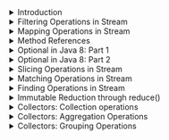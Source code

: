 <details>
<summary>Introduction</summary>

Introduces the Stream API.

The following topics are covered:
- Stream creation
  - a) `Stream.of(v1, v2, v3, ...)`
  - b) `List.stream()`
- The Stream interfaces
  - Intermediate operations
  - Terminal operations

The addition of the `Stream` API was one of the major features added to Java 8. A `Stream` in Java can be defined as a sequence of elements from a source that supports aggregate operations on its elements. The source here refers to collections or arrays that provide data to a stream.

A few important points about streams are:
1. A stream is not a data structure itself. It is a bunch of operations applied to a source. The source can be collections, arrays or I/O channels.
2. Streams don’t change the original data structure.
3. There can be zero or more intermediate operations that transform a stream into another stream.
4. Each intermediate operation is lazily executed (This will be discussed later).
5. Terminal operations produce the result of the stream.

### Stream creation

Streams can be created from different element sources, e.g., a collection or an array with the help of `stream()` and `of()` methods. Below are the different ways to create a stream.

### a) `Stream.of(v1, v2, v3, ...)`

In the below example, we are creating a stream of integers using the `Stream.of()` method.

```java
import java.util.stream.Stream;

public class StreamDemo {
    public static void main(String[] args) {
        Stream<Integer> stream = Stream.of(1,2,3,4,5,6,7,8,9);
        stream.forEach(p -> System.out.println(p));
    }
}
```

#### Output

```
1
2
3
4
5
6
7
8
9
```

### b) `List.stream()`

In the below example, we are creating a stream from a `List`.

```java
import java.util.ArrayList;
import java.util.List;
import java.util.stream.Stream;

public class StreamDemo {
    public static void main(String[] args) {
        List<String> list = new ArrayList<>();
        list.add("a");
        list.add("b");
        list.add("c");
        list.add("d");

        Stream<String> stream = list.stream();
        stream.forEach(p -> System.out.println(p));
    }
}
```

#### Output

```
a
b
c
d
```

### The Stream interfaces

The Stream API defines a few interfaces such as `Stream`, `IntStream`, `LongStream`, etc.

The `Stream<T>` interface is for object elements. For primitives, it defines `IntStream`, `LongStream` and `DoubleStream` interfaces.

It is a good practice to use primitive streams if you are dealing with primitives because wrapping primitives to objects and auto-boxing is a costly process.

Below is the complete list of methods defined in Stream API.

![img.png](img/01.png)

The methods defined by these interfaces can be divided into the following two categories:

### Intermediate operations

These methods do not produce any results. They usually accept functional interfaces as parameters and always return a new stream. Some examples of intermediate operations are `filter()`, `map()`, etc.

### Terminal operations

These methods produce some results, e.g., `count()`, `toArray(..)`, and `collect(..)`.

The streams operations can be further classified as:
1. filtering
2. slicing
3. mapping
4. matching and finding
5. reduction
6. collect

This was the basic introduction to streams. In subsequent sections, we will explore each of these operations. We will also look at how these methods are combined to process collections.

---

The next section discusses the filtering operations in `Stream`.

</details>


<details>
<summary>Filtering Operations in Stream</summary>

Discusses filtering operations in `Stream`.

The following topics are covered:
- `filter()` method
- `filter()` with custom object
- `filter()` chaining

The filtering operations filters the given stream and returns a new stream, which contains only those elements that are required for the next operation.

### `filter()` method

The `Stream` interface has a `filter()` method to filter a stream. This is an intermediate operation. Below is the method definition of the `filter()` method.

`Stream filter(Predicate<? super T> predicate)`

**Parameter**: A predicate to apply to each element to determine if it should be included.

**Return Type**: It returns a stream consisting of the elements of this stream that match the given predicate.

```java
import java.util.ArrayList;
import java.util.List;
import java.util.stream.Stream;

public class StreamDemo {
    public static void main(String[] args) {
        //Created a list of integers
        List<Integer> list = new ArrayList<>();
        list.add(1);
        list.add(12);
        list.add(23);
        list.add(45);
        list.add(6);

        list.stream()                           // Created a stream from the list
                .filter(num -> num > 10)        // filter() operation to get only numbers greater than 10
                .forEach(System.out::println);  // Printing each number in the list after filtering.

        // Again, printing the elements of `List` to show that the original list is not modified.
        System.out.println("Original list is not modified");
        list.stream().forEach(System.out::println);
    }
}
```

#### Output

```
12
23
45
Original list is not modified
1
12
23
45
6
```

In the above example, we created a list of integers. We followed the below steps:
1. Create a stream from the list.
2. Apply a `filter()` operation on this stream. We want to print only those numbers which are **greater than 10**, so we add a filter.

Please note that the filter operation *does not modify the original `List`*.

### `filter()` with custom object

Let's look at another example of `filter()` with a custom object.

In the below example, we are using multiple conditions in the filter method.

```java
import java.util.ArrayList;
import java.util.List;

public class StreamDemo {
    public static void main(String[] args) {
        List<Person> list = new ArrayList<>();  // Create a list of Person object.
        list.add(new Person("Dave", 23));
        list.add(new Person("Joe", 18));
        list.add(new Person("Ryan", 54));
        list.add(new Person("Iyan", 5));
        list.add(new Person("Ray", 63));

        // We are filtering out those persons whose age is more than 18 and less than 60.
        list.stream()
                .filter(person -> person.getAge() > 18 && person.getAge() < 60)
                .forEach(System.out::println);
    }
}

class Person {
    String name;
    int age;

    Person(String name, int age) {
        this.name = name;
        this.age = age;
    }

    public String getName() { return name; }

    public int getAge() { return age; }

    @Override
    public String toString() {
        return "Person{" +
                "name='" + name + '\'' +
                ", age=" + age +
                '}';
    }
}
```

#### Output

```
Person{name='Dave', age=23}
Person{name='Ryan', age=54}
```

In the above example, multiple conditions were used inside the filter.

### `filter()` chaining

In the above example, we wrote all the conditions in a single filter.

We can also chain the filter method to make the code more readable.

```java
import java.util.ArrayList;
import java.util.List;

public class StreamDemo {
    public static void main(String[] args) {
        List<Person> list = new ArrayList<>();
        list.add(new Person("Dave", 23));
        list.add(new Person("Joe", 18));
        list.add(new Person("Ryan", 54));
        list.add(new Person("Iyan", 5));
        list.add(new Person("Ray", 63));

        list.stream()
                .filter(person -> person.getName() != null ) // Filtering the object where name is not null
                .filter(person -> person.getAge() > 18 ) // Filtering the objects where age is greater than 18
                .filter(person -> person.getAge() < 60) // Filtering the objects where age is less than 60
                .forEach(System.out::println);
    }
}

class Person {
    ...
}
```

#### Output

```
Person{name='Dave', age=23}
Person{name='Ryan', age=54}
```

---

The next section discusses the mapping operations in `Stream`.

</details>


<details>
<summary>Mapping Operations in Stream</summary>

Discusses mapping operations and the different ways to transform a stream.

The following topics are covered:
- Understanding `map()`
- Understanding `mapToInt()`
- Understanding `flatMap()`

Mapping operations are those operations that transform the elements of a stream and return a new stream with transformed elements.

A variety of methods can be used to transform a stream into another stream object. The two most common methods used are `map()` and `flatMap()`.

### Understanding `map()`

The `map()` method takes a lambda expression as its only argument and uses it to change every individual element in the stream. Its return value is a new stream object containing the changed elements.

Below is the method definition:

`<R> Stream<R> map(Function<? super T, ? extends R> mapper)`

**Input Parameter**: A function to apply to each element.

**Return type**: Returns a stream consisting of the results of applying the given function to the elements of the stream.

Let's look at a basic example of `map()`. In the below example, we have a list of names. We need to print all the names on the list in the upper case.

```java
import java.util.ArrayList;
import java.util.List;

public class StreamDemo {
    public static void main(String[] args) {
        List<String> list = new ArrayList<>();
        list.add("Dave");
        list.add("Joe");
        list.add("Ryan");
        list.add("Iyan");
        list.add("Ray");
        // map() is used to convert each name to upper case.
        // Note: The map() method does not modify the original list.
        list.stream()
                .map(name -> name.toUpperCase()) // map() takes an input of Function<T, R> type.
                .forEach(System.out::println);   // forEach() takes an input of Consumer type.
    }
}
```

### Understanding `mapToInt()`

**Problem statement**:

Given a list of words, print the length of each word.

**Solution**:

To solve this problem, we can use a `map()`, which takes `s -> s.length()` lambda expression as input. However, have you noticed anything here?

The input is a string and output is an integer. If we use `map(s -> s.length())`, then it will return a stream of integers.

However, in the first lesson, we discussed that if we are dealing with primitives then we should use primitive flavors of stream.

The `mapToInt()` method comes into the picture here. If we use the `mapToInt()` method instead of `map()`, it will return `IntStream` instead of `Stream`.

So, if we are sure that our function is going to return a primitive, instead of using `map()` use `mapToInt()`, `mapToLong()` or `mapToDouble()`.

```java
import java.util.ArrayList;
import java.util.List;

public class StreamDemo {
    public static void main(String[] args) {
        List<String> list = new ArrayList<>();
        list.add("Dave");
        list.add("Joe");
        list.add("Ryan");
        list.add("Iyan");
        list.add("Ray");

        list.stream()
                .mapToInt(name -> name.length())
                .forEach(System.out::println);
    }
}
```

#### Output

```
4
3
4
4
3
```

### Understanding `flatMap()`

Stream `flatMap()` method is used to flatten a stream of collections to a stream of elements combined from all collections.

Basically, `flatMap()` is used to do following operation:
- `Stream<String[]> -> flatMap -> Stream<String>`
- `Stream<Set<String>> -> flatMap -> Stream<String>`
- `Stream<List<String>> -> flatMap -> Stream<String>`

Now, the question is why do we need to flatten our stream? The reason is that intermediate methods such as `filter()` and `distinct()` do not work on streams of `Collections`.

These methods only work on streams of primitives or objects. So, we need to flatten our stream before using these intermediate functions.

Let's see an example of `flatMap()`. In the below code we have a `List<List<String>>`.

We need to filter the strings and then print the filtered strings. The below code, will not print anything because we are not flattening our stream.

```java
import java.util.ArrayList;
import java.util.Arrays;
import java.util.List;
import java.util.stream.Stream;

public class StreamDemo {
    public static void main(String[] args) {
        List<List<String>> list = new ArrayList<>();
        list.add(Arrays.asList("a","b","c"));
        list.add(Arrays.asList("d","e","f"));
        list.add(Arrays.asList("g","h","i"));
        list.add(Arrays.asList("j","k","l"));

        Stream<List<String>> stream1 = list.stream();
        // `filter()` method do not work on stream of collections.
        Stream<List<String>> stream2 = stream1.filter(x -> "a".equals(x.toString()));
        // This will not print anything.
        stream2.forEach(System.out::println);
    }
}
```

#### Output

```
a
```

The above code can be written in a concise format as shown below. It was first written as an individual operation just for explanation.

```java
list.stream()
  .flatMap(s -> s.stream())
  .filter(x -> "a".equals(x))
  .forEach(System.out::println);
```

---

The next section discusses the method references.

</details>


<details>
<summary>Method References</summary>

Defines method references and explore types of method references.

The following topics will be covered:
- Four kinds of method references
  - 1. Static methods
  - 2. Instance method of a particular object
  - 3. Instance method of an arbitrary object
  - 4. Constructor references

Method references, as the name suggests, are the references to a method. They are similar to object references. As we can have reference to an object, we can have reference to a method as well.

Similar to an object reference, we can now pass behavior as parameters. But, you might be wondering what the difference between a method reference and lambda expressions is. There is no difference. Method references are shortened versions of lambda expressions that call a specific method.

Say you have a `Consumer` as defined below:

`Consumer<String> consumer = s -> System.out.println(s);`

This can be written as:

`Consumer<String> consumer = System.out::println;`

Here's one more example. Consider we have a `Function<T, R>` functional interface as defined below:

`Function<Person, Integer>  function = p  -> p.getAge();`

This can be written as:

`Function<Person, Integer>  function = Person::getAge;`

#### Four kinds of method references

There are four kinds of method references.

### 1. Static methods

The syntax to use static methods as method reference is `ClassName::MethodName`.

In the below example, we have a method `getLength()` which returns the length of the `String`. We have written a lambda expression using a method reference to fetch the length of the string.

```java
import java.util.ArrayList;
import java.util.List;

public class StreamDemo {
    public static int getLength(String str){
        return str.length();
    }

    public static void main(String[] args) {
        List<String> list = new ArrayList<>();
        list.add("done");
        list.add("word");
        list.add("practice");
        list.add("fake");

        // Code without using method reference.
        list.stream()
                .mapToInt(str -> StreamDemo.getLength(str))
                .forEach(System.out::println);

        // Code with method reference.
        list.stream()
                .mapToInt(StreamDemo::getLength)
                .forEach(System.out::println);
    }
}
```

#### Output

```
4
4
8
4
4
4
8
4
```

### 2. Instance method of a particular object

The syntax to use the instance method as a method reference is `referenceVariable::MethodName`.

We will look at the same example as above, but, this time, the `getLength()` method is not static.

```java
import java.util.ArrayList;
import java.util.List;

public class StreamDemo {
    public int getLength(String str) {
        return str.length();
    }

    public static void main(String[] args) {
        List<String> list = new ArrayList<>();
        list.add("done");
        list.add("word");
        list.add("practice");
        list.add("fake");

        StreamDemo demo = new StreamDemo();
        // Code without instance method reference.
        list.stream()
                .mapToInt(str -> demo.getLength(str))
                .forEach(System.out::println);

        // Code with instance method reference.
        list.stream()
                .mapToInt(demo::getLength)
                .forEach(System.out::println);
    }
}
```

#### Output

```
4
4
8
4
4
4
8
4
```

### 3. Instance method of an arbitrary object

This type of method reference does not require the object of the referenced class. We can directly use the class name in the method reference.

```java
import java.util.ArrayList;
import java.util.List;

public class StreamDemo {
    public int getLength(String str) {
        return str.length();
    }

    public static void main(String[] args) {
        List<Employee> list = new ArrayList<>();
        list.add(new Employee("here", 23, 20000));
        list.add(new Employee("is", 18, 40000));
        list.add(new Employee("all", 54, 100000));
        list.add(new Employee("this", 5, 34000));
        list.add(new Employee("information!", 63, 54000));
        // Code without using method reference.
        int totalSalary1 = list.stream()
                .mapToInt(emp -> emp.getSalary())
                .sum();
        
        // Code with method reference.
        int totalSalary = list.stream()
                .mapToInt(Employee::getSalary)
                .sum();

        System.out.println("The total salary is " + totalSalary);
    }
}

class Employee {
    String name;
    int age;
    int salary;

    Employee(String name, int age, int salary) {
        this.name = name;
        this.age = age;
        this.salary = salary;
    }

    public String getName() { return name; }

    public int getAge() { return age; }

    public int getSalary() { return salary; }

    @Override
    public String toString() {
        return "Employee{" +
                "name='" + name + '\'' +
                ", age=" + age +
                ", salary=" + salary +
                '}';
    }
}
```

#### Output

```
The total salary is 248000
```

### 4. Constructor references

We can refer to a constructor in the same way we reference a static method. The only difference is that we need to use a `new` keyword.

```java
import java.util.ArrayList;
import java.util.List;
import java.util.stream.Collectors;

public class StreamDemo {
    public int getLength(String str) { return str.length(); }
    public static void main(String[] args) {
        List<String> list = new ArrayList<>();
        list.add("we");
        list.add("understand that");
        list.add("Java 8");
        list.add("is");
        list.add("dated");

        // Code without constructor reference
        list.stream()
                .map(name -> new Employee(name))
                .forEach(System.out::println);

        // Code with constructor reference
        list.stream()
                .map(Employee::new)
                .forEach(System.out::println);
    }
}


class Employee {
    ...
}
```

#### Output

```
Employee{name='we', age=0, salary=0}
Employee{name='understand that', age=0, salary=0}
Employee{name='Java 8', age=0, salary=0}
Employee{name='is', age=0, salary=0}
Employee{name='dated', age=0, salary=0}
Employee{name='we', age=0, salary=0}
Employee{name='understand that', age=0, salary=0}
Employee{name='Java 8', age=0, salary=0}
Employee{name='is', age=0, salary=0}
Employee{name='dated', age=0, salary=0}
```

---

The next section discusses the `Optional` class in Java 8.

</details>


<details>
<summary>Optional in Java 8: Part 1</summary>

This section discusses the newly introduced `Optional` class. We will also look at different ways of creating an `Optional`.

The following topics will be covered:
- What is an `Optional`?
- Different ways of creating an `Optional`
  - 1) Using `empty()` method
  - 2) Using `of()` method
  - 3) Using `ofNullable()` method

### What is an `Optional`?

Java 8 has introduced a new class `Optional<T>` in the `java.util` package.

The `Optional<T>` is a wrapper class that stores an object of type `T`. The object may or may not be present in the optional.

According to Oracle,

<blockquote>“Java 8 Optional works as a container type for the value which is probably absent or null. Java Optional is a final class present in the java.util package.”</blockquote>

Let us look at how things worked before optional was introduced. In the below example, we have a `getEmployee()` method which gets the employee object from a `Map`. After fetching the employee object, we will print its details.

```java
import java.util.HashMap;
import java.util.Map;

public class StreamDemo {
    Map<Integer, Employee> empMap = new HashMap<>();
    public Employee getEmployee(Integer employeeId) {
        return empMap.get(employeeId);
    }
    public static void main(String[] args) {
        StreamDemo demo = new StreamDemo();
        // Fetching the employee with id 123. But since map is empty this will be null.
        Employee emp = demo.getEmployee(123);
        // This will throw Null Pointer Exception because emp is null.
        System.out.println(emp.getName()); 
    }
}

class Employee {
    ...
}
```

#### Output

```
Exception in thread "main" java.lang.NullPointerException
	at StreamDemo.main(StreamDemo.java:19)
```

As you can see, every time we use an object there is a chance of that dreaded `NullPointerException`. To overcome this we need to add `null` checks, which result in a lot of boilerplate code. Using `Optional` makes the code more readable and less prone to error.

The below example shows how the same program can be written using an `Optional<T>`. Instead of directly returning the `Employee` object, we are wrapping it into an `Optional`.

```java
import java.util.HashMap;
import java.util.Map;
import java.util.Optional;

public class StreamDemo {
    Map<Integer, Employee> empMap = new HashMap<>();
    public Optional<Employee> getEmployee(Integer employeeId) {
        // Before returning the employee object we are wrapping it into an Optional
        return Optional.ofNullable(empMap.get(employeeId));
    }
    public static void main(String[] args) {
        StreamDemo demo = new StreamDemo();
        Optional<Employee> emp = demo.getEmployee(123);
        // Before getting a value from Optional we check if the value is present through isPresent() method.
        if (emp.isPresent()) {
            System.out.println(emp.get().getName());  // We use get() method to get the value from Optional.
        } else {
            System.out.println("No employee returned.");
        }
    }
}

class Employee {
    ...
}
```

#### Output

```
No employee returned.
```

After looking at the above code, you might be wondering what the use of `Optional<T>` is if we need to check whether the value in the optional is `null` or not, using the `isPresent()` method. Why can't we just use the method directly and do a `null` check instead of wrapping it into an `Optional<T>`?

The benefit of `Optional<T>` is not that we are saved from applying a `null` check. The benefit is that `Optional<T>` class provides us lots of utility methods that we can apply to our wrapped objects.

### Different ways of creating an `Optional`

There are three different ways of creating an `Optional` object.

#### 1) Using `empty()` method

We can create an empty optional using the `empty()` method. The optional created through `empty()` will contain a `null` value.

`Optional < Person > person = Optional.empty();`

#### 2) Using `of()` method

We can create an `Optional` object that has a non-`null` value using `of()` method. If we create an `Optional` using the `of()` method and the value is `null`, then it will throw a **Null Pointer Exception**.

To create an `Optional` using the `of()` method, when you are really sure that the value is not `null`, do the following.

```
Person person = new Person();
Optional<Person> optional = Optional.of(person);
```

#### 3) Using `ofNullable()` method

If while creating the `Optional`, you are not sure if the value is null or not null, then use the `ofNullable()` method. If a non-null value is passed in `Optional.ofNullable()`, then it will return the `Optional`, containing the specified value. Otherwise, it will return an empty `Optional`.

```
Person person = new Person();
Optional<Person> optional = Optional.ofNullable(person);
```

---

This section provided a basic introduction to what an `Optional` is. The subsequent section discusses all the methods present in the `Optional` class.

</details>


<details>
<summary>Optional in Java 8: Part 2</summary>

Discuss some of the methods added in `Optional` class and discuss their functionalities.

The following topics will be covered:
- 1) `isPresent()`
- 2) `ifPresent(Consumer<? super T> consumer)`
- 3) `get()`
- 4) `orElse(T other)`
- 5) `orElseGet(Supplier<? extends T> other)`
- 6) `orElseThrow(Supplier<? extends T> other)`
- 7) `Optional<T> filter(Predicate<? super T> predicate)`
- 8) `map(Function<? super T, ? extends U> mapper)`
- 9) `flatMap(Function<? super T, Optional<U>> mapper)`

In the previous section, we looked at the `Optional<T>` class. You learned what an `Optional` is and how to create it.

In this section, we will look at all the operations that we can perform using an `Optional`.

Below is the list of methods available in the `Optional` class.

![img.png](img/02.png)

### 1) `isPresent()`

The `isPresent()` method is used to check if the optional contains a value or if it is `null`.

The method `isPresent()` returns the value `true` in case the `id` of the `Optional` objects contains a non-null value. Otherwise, it returns a `false` value.

```java
Optional<Person> optional = getPerson();
if (optional.isPresent()) {
    System.out.println(optional.get.getName())
}
```

### 1) `ifPresent(Consumer<? super T> consumer)`

Here is the syntax of the `ifPresent()` method.

`public void ifPresent(Consumer<? super T> consumer)`

It takes in a `Consumer` as a parameter and returns nothing. When `ifPresent()` is called, if a value is present, the specified consumer is invoked with the value. Otherwise, nothing happens.

```java
import java.util.HashMap;
import java.util.Map;
import java.util.Optional;

public class StreamDemo {
    Map<Integer, Employee> empMap = new HashMap<>();
    public void populateEmployee() {
        empMap.put(123, new Employee("Alex", 23, 12000));
    }
    public Optional<Employee> getEmployee(Integer employeeId) {
        // Before returning the employee object we are wrapping it into an Optional
        return Optional.ofNullable(empMap.get(employeeId));
    }
    public static void main(String[] args) {
        StreamDemo demo = new StreamDemo();
        demo.populateEmployee();
        Optional<Employee> emp = demo.getEmployee(123);
        emp.ifPresent(System.out::println);
    }
}

class Employee {
    ...
}
```

#### Output

```
Employee{name='Alex', age=23, salary=12000}
```

### 3) `get()`

The `get()` method returns a value if it is present in this `Optional`. Otherwise, it throws `NoSuchElementException`.

It is risky to use this method without checking if the value is present or not using `isPresent()` method.

```java
import java.util.HashMap;
import java.util.Map;
import java.util.Optional;

public class OptionalDemo {
    public static void main(String[] args) {
        Optional<String> optional = Optional.ofNullable(null);
        // This will throw exception because optional contains a null value.
        System.out.println(optional.get());
    }
}
```

#### Output

```
Exception in thread "main" java.util.NoSuchElementException: No value present
	at java.util.Optional.get(Optional.java:135)
	at OptionalDemo.main(OptionalDemo.java:11)
```

### 3) `orElse(T other)`

This method returns the value present in the optional. If no value is present, then a default value provided as a parameter is returned.

```java
import java.util.HashMap;
import java.util.Map;
import java.util.Optional;

public class OptionalDemo {
    public static void main(String[] args) {
        Optional<String> optional = Optional.ofNullable(null);
        // This will return the default value.
        System.out.println(optional.orElse("default string"));
    }
}
```

#### Output

```
default string
```

### 5) `orElseGet(Supplier<? extends T> other)`

This method returns the value present in the optional. If no value is present, then the value calculated from the supplier provided as a parameter is returned.

```java
import java.util.HashMap;
import java.util.Map;
import java.util.Optional;

public class OptionalDemo {
    public static String getDefaultValue() { return "default"; }
    public static void main(String[] args) {
        Optional<String> optional = Optional.ofNullable(null);
        // This will return the default value.
        System.out.println(optional.orElseGet(OptionalDemo::getDefaultValue));
    }
}
```

#### Output

```
default
```

### 6) `orElseThrow(Supplier<? extends T> other)`

This method returns the value present in the optional. If no value is present, then it throws the exception created by the provided supplier.

```java
import java.util.Optional;

public class OptionalDemo {
    public static void main(String[] args) {
        Optional<String> optional = Optional.ofNullable(null);
        // This will throw exception
        try {
            System.out.println(optional.orElseThrow(() -> new Exception("Resource not found.")));
        } catch (Exception e) {
            e.printStackTrace();
        }

    }
}
```

#### Output

```
java.lang.Exception: Resource not found.
	at OptionalDemo.lambda$main$0(OptionalDemo.java:10)
	at java.util.Optional.orElseThrow(Optional.java:290)
	at OptionalDemo.main(OptionalDemo.java:10)
```

### 7) `Optional<T> filter(Predicate<? super T> predicate)`

The `filter()` method is used to check if the value in our optional matches a particular condition. If yes, then the optional with the value is returned. Otherwise, an empty optional is returned.

```java
import java.util.Optional;

public class OptionalDemo {
    public static void main(String[] args) {
        Optional<String> optional = Optional.ofNullable("orange");
        // Since the filter condition is matched, this will return the optional.
        System.out.println(optional.filter(str -> str.equals("orange")));
        // Since the filter condition is not matched, this will return empty optional.
        System.out.println(optional.filter(str -> str.equals("apple")));
    }
}
```

#### Output

```
Optional[orange]
Optional.empty
```

### 8) `map(Function<? super T, ? extends U> mapper)`

As per Java docs,

<blockquote>“if a value is present, apply the provided mapping function to it, and if the result is non-null, return an Optional describing the result. Otherwise, return an empty Optional.”</blockquote>

```java
import java.util.*;

public class StreamDemo {
    public static void main(String[] args) {
        // Creating an Optional of Employee object.
        Optional<Employee> optional = Optional.of(new Employee("Adam", 54, 20000));
        optional
                .map(emp -> emp.getSalary()) // Fetching the salary from employee object.
                .filter(sal -> sal > 10000) // Checking if the salary is greater than 10000.
                .ifPresent(System.out::println);
    }
}

class Employee {
    ...
}
```

#### Output

```
20000
```

### 9) `flatMap(Function<? super T, Optional<U>> mapper)`

Similar to the `map()` method, we also have the `flatMap()` method as an alternative for transforming values.

The difference is that the `map` transforms values only when they are unwrapped, whereas `flatMap` takes a wrapped value and unwraps it before transforming it.

Let's take the same example that we discussed while looking at `map()`. There is a slight modification though. The `getSalary()` method will return `Optional<Integer>`, so the return type of the `optional.map(emp -> emp.getSalary())` operation will be `Optional<Optional<Integer>>`.

`Optional<Optional<Integer>> op1 = optional.map(emp -> emp.getSalary());`

If we don't need a nested `Optional`, then we can use a `flatMap()`.

`Optional<Integer> op1 = optional.flatMap(emp -> emp.getSalary());`

Here is the complete code example.

```java
import java.util.*;

public class OptionalDemo {
    public static void main(String[] args) {
        // Creating an Optional of Employee object.
        Optional<Employee> optional = Optional.of(new Employee("Adam", 54, 20000));
        optional.flatMap(emp -> emp.getSalary())
                .filter(sal -> sal > 10000)
                .ifPresent(System.out::println);
    }
}

class Employee {
    ...
}
```

---

The following section discusses slicing operations in `Stream`.

</details>


<details>
<summary>Slicing Operations in Stream</summary>

Discusses some of the most common slicing methods present in the `Stream` API.

The following topics are covered:
- 1. `distinct()`
- 2. `limit()`
- 3. `skip()`

The slicing operations are intermediate operations, and, as the name implies, they are used to slice a stream.

Now, we will look at some of the most common slicing methods present in Stream API.

### 1. `distinct()`

The first operation that we are going to discuss is `distinct()`. It returns a stream consisting of the distinct elements (according to `Object.equals(Object)`) of this stream.

So, if you have a stream of custom objects then your custom class should override `equals()` and `hashcode()` methods.

Let’s look at an example to understand `distinct()` better. In the below example, we have a list of countries. The list can contain duplicate elements as well. We need to print all the distinct countries.

```java
import java.util.ArrayList;
import java.util.Arrays;
import java.util.List;
import java.util.stream.Stream;

public class StreamDemo {
    public static void main(String[] args) {
        List<String> countries = new ArrayList<>();
        countries.add("India");
        countries.add("USA");
        countries.add("China");
        countries.add("India");
        countries.add("UK");
        countries.add("China");

        countries.stream()
                .distinct()
                .forEach(System.out::println);
    }
}
```

#### Output

```
India
USA
China
UK
```

### 2. `limit()`

This is also an intermediate function. It returns a stream consisting of the elements of this stream, truncated to be no longer than `maxSize` in length.

Below is the method syntax:

`Stream<T> limit(long maxSize)`

In our example above, we used the `distinct()` method to get only the distinct countries. Now we will limit the number of countries to three.

```java
import java.util.ArrayList;
import java.util.Arrays;
import java.util.List;
import java.util.stream.Stream;

public class StreamDemo {
    public static void main(String[] args) {
        List<String> countries = new ArrayList<>();
        countries.add("India");
        countries.add("USA");
        countries.add("China");
        countries.add("India");
        countries.add("UK");
        countries.add("China");

        countries.stream()
                .distinct()
                .limit(3)
                .forEach(System.out::println);
    }
}
```

#### Output

```
India
USA
China
```

### 2) `skip()`

Like `distinct()` and `limit()`, `skip()` is also an intermediate method. It returns a stream consisting of the remaining elements of this stream after discarding the first **n** elements of the stream.

Below is the syntax of this method.

`Stream<T> skip(long n)`

If this stream contains fewer than `n` elements then an empty stream will be returned.

```java
import java.util.ArrayList;
import java.util.Arrays;
import java.util.List;
import java.util.stream.Stream;

public class StreamDemo {
    public static void main(String[] args) {
        List<String> countries = new ArrayList<>();
        countries.add("India");
        countries.add("USA");
        countries.add("China");
        countries.add("India");
        countries.add("UK");
        countries.add("China");

        countries.stream()
                .distinct()
                .skip(2)
                .forEach(System.out::println);
    }
}
```

#### Output

```
China
UK
```

This is all we have for slicing functions. The next section discusses matching functions.

</details>


<details>
<summary>Matching Operations in Stream</summary>

Discuss the matching operations in the `Stream` API.

The following topics are covered:
- 1) `anyMatch()`
- 2) `allMatch()`
- 3) `noneMatch()`

Matching operations are terminal operations that are used to check if elements with certain criteria are present in the stream or not.

There are mainly three matching functions available in `Stream`. These are:
- `anyMatch()`
- `allMatch()`
- `noneMatch()`

We will discuss each one of them with examples.

### 1) `anyMatch()`

Here is the syntax of this method:

`boolean anyMatch(Predicate<? super T> predicate)`

It takes a predicate as input and returns
- `true` if at least one element matches the criteria.
- `false` if no element matches the criteria
- `false` if the stream is empty

In the below example, we have a `List` of `Person` objects. We need to check if there is any person residing in a particular country.

```java
import java.util.ArrayList;
import java.util.Arrays;
import java.util.List;
import java.util.stream.Stream;

public class StreamDemo {

    public static void main(String[] args) {
        List<Person> list = new ArrayList<>();
        list.add(new Person("Dave", 23,"India"));
        list.add(new Person("Joe", 18,"USA"));
        list.add(new Person("Ryan", 54,"Canada"));
        list.add(new Person("Iyan", 5,"India"));
        list.add(new Person("Ray", 63,"China"));

        boolean anyCanadian = list.stream()
                .anyMatch(p -> p.getCountry().equals("Canada"));

        System.out.println("Is there any resident of Canada: " + anyCanadian);
    }
}


class Person {
    ...
}
```

#### Output

```
Is there any resident of Canada: true
```

### 2) `allMatch()`

Here is the syntax of this method:

`boolean allMatch(Predicate<? super T> predicate)`

It takes a predicate as input and returns
- `true` if all elements match the criteria.
- `true` if the stream is empty.
- `false` if even a single element does not match the criteria.

In the below example, we have a `List` of `Person` objects. We need to check if all the persons are residents of a particular country.

```java
import java.util.ArrayList;
import java.util.Arrays;
import java.util.List;
import java.util.stream.Stream;

public class StreamDemo {
    public static void main(String[] args) {
        List<Person> list = new ArrayList<>();
        list.add(new Person("Dave", 23,"India"));
        list.add(new Person("Joe", 18,"USA"));
        list.add(new Person("Ryan", 54,"Canada"));
        list.add(new Person("Iyan", 5,"India"));
        list.add(new Person("Ray", 63,"China"));

        boolean anyCanadian = list.stream()
                .allMatch(p -> p.getCountry().equals("Canada"));

        System.out.println("Are all persons canadian: " + anyCanadian);
    }
}

class Person {
    ...
}
```

#### Output

```
Are all persons canadian: false
```

### 3) `noneMatch()`

Here is the syntax of this method:

`boolean noneMatch(Predicate<? super T> predicate)`

It takes a predicate as input and returns
- `true` if no elements of the stream match the provided predicate.
- `true` if the stream is empty
- `false` if even a single element matches the criteria.

In the below example, we have a `List` of `Person` objects. We need to check if all the persons are residents of a particular country.

```java
import java.util.ArrayList;
import java.util.Arrays;
import java.util.List;
import java.util.stream.Stream;

public class StreamDemo {
    public static void main(String[] args) {
        List<Person> list = new ArrayList<>();
        list.add(new Person("Dave", 23, "India"));
        list.add(new Person("Joe", 18, "USA"));
        list.add(new Person("Ryan", 54, "Canada"));
        list.add(new Person("Iyan", 5, "India"));
        list.add(new Person("Ray", 63, "China"));

        boolean anyRussian = list.stream()
                .noneMatch(p -> p.getCountry().equals("Russia"));

        System.out.println(anyRussian);
    }
}

class Person {
    ...
}
```

#### Output

```
true
```

---

That’s all for matching operations. The next section discusses finding operations.

</details>


<details>
<summary>Finding Operations in Stream</summary>

Discuss the finding operations in the `Stream` provided by the `findFirst()` and `findAny()` methods.

The following topics are covered:
- 1) `findFirst()`
- 2) `findAny()`

In the previous lesson, we looked at matching operations. Those operations check whether the elements in the stream match particular criteria, and they return `true` or `false`.

However, sometimes we need to get the matched element instead of just verifying if it is present or not. The finding operations are used for this purpose. There are two basic finding operations in streams, i.e., `findFirst()` and `findAny()`.

These operations are typically used with a `filter()` operation, but it is not necessary that they are used only with a `filter()` operation.

The below paragraphs discuss each finding operation.

### 1) `findFirst()`

Below is the syntax of this operation.

`Optional<T> findFirst()`

It returns an `Optional` describing the first element of this stream, or an empty `Optional` if the stream is empty. We already discussed `Optional` in the lambda expression section. Please revisit that section to learn about `Optional`.

In the below example we have a `List` of `Person` objects. We need to get the first person on the list who belongs to a particular country.

```java
import java.util.ArrayList;
import java.util.List;
import java.util.Optional;

public class StreamDemo {
    public static void main(String[] args) {
        List<Person> list = new ArrayList<>();
        list.add(new Person("Dave", 23, "India"));
        list.add(new Person("Joe", 18, "USA"));
        list.add(new Person("Ryan", 54, "Canada"));
        list.add(new Person("Iyan", 5, "India"));
        list.add(new Person("Ray", 63, "China"));

         Optional<Person> person = list.stream()               // Creating a Stream of person objects.
                 .filter(p -> p.getCountry().equals("India"))  // Filter to get only persons living in India.
                 .findFirst();                                 // Returning the first person encountered.

         if (person.isPresent()) {
             System.out.println(person);
         }
    }
}

class Person {
    ...
}
```

#### Output

```
Optional[Person{name='Dave', age=23, country=India}]
```

### 2) `findAny()`

Below is the syntax of this operation.

`Optional<T> findAny()`

It returns an `Optional` describing some element of this stream, or an empty `Optional` if the stream is empty. You might be wondering why this method is needed if we already have the `findFirst()` operation.

This operation is particularly useful in the case of **parallel streams**. Parallel streams weren't discussed in previous sections, but will be discussed in later sections. For now, just imagine that we can create a parallel stream so that the intermediate operations can be applied in parallel.

If the `findFirst()` method is used in the parallel stream, it can be very slow. Instead, `findAny()` is used if we are not concerned about which element is returned.

Below is an example of `findAny()`.

```java
import java.util.ArrayList;
import java.util.List;
import java.util.Optional;

public class StreamDemo {
    public static void main(String[] args) {
        List<Person> list = new ArrayList<>();
        list.add(new Person("Dave", 23, "India"));
        list.add(new Person("Joe", 18, "USA"));
        list.add(new Person("Ryan", 54, "Canada"));
        list.add(new Person("Iyan", 5, "India"));
        list.add(new Person("Ray", 63, "China"));

         Optional<Person> person = list.stream()
                 .filter(p -> p.getCountry().equals("India"))
                 .findAny();

         if (person.isPresent()) {
             System.out.println(person);
         }
    }
}

class Person {
    ...
}
```

#### Output

```
Optional[Person{name='Dave', age=23, country=India}]
```

---

The next section discusses mutable reduction using the `reduce()` method.

</details>


<details>
<summary>Immutable Reduction through reduce()</summary>

Discuss immutable reduction using the `reduce()` method.

The following topics are covered:
- Introduction to reduction operations
- 1. `Optional<T> reduce(BinaryOperator<T> accumulator)`
- 2. `T reduce(T identity, BinaryOperator<T> accumulator)`
- 3. `<U> U reduce(U identity, BiFunction<U, ? super T, U> accumulator, BinaryOperator<U> combiner)`
- 4. `max()` and `min()`

Reduction stream operations are those operations that reduce the stream into a single value. The operations that we are going to discuss in this lesson are immutable operations because they reduce the result into a single-valued immutable variable. Given a collection of objects, we may need to get the sum of all the elements, the max element, or any other operation which gives us a single value as a result. This can be achieved through **reduction** operations.

Before we discuss all the reduction operations in detail, let’s first look at some key concepts of reduction:
1. **Identity**: an element that is the initial value of the reduction operation and the default result if the stream is empty.
2. **Accumulator**: a function that takes two parameters: a partial result of the reduction operation and the next element of the stream.
3. **Combiner**: a function used to combine the partial result of the reduction operation when
   - the reduction is parallelized,
   - or there’s a mismatch between the types of the accumulator arguments and the types of the accumulator implementation.

Here's a look at some of the reduction methods.

### 1. `Optional<T> reduce(BinaryOperator<T> accumulator)`

As we can see, this method takes a `BinaryOperator` as an input and returns an `Optional` that describes the reduced value.

The `reduce()` method iteratively applies the accumulator function on the current input element.

In the below example, we need to find the total salaries of all the employees in an organization.

For this, we are going to use the `reduce(BinaryOperator<T> accumulator)` operation.

```java
import java.util.ArrayList;
import java.util.List;
import java.util.Optional;

public class StreamDemo {
  public static void main(String[] args) {
    List<Employee> list = new ArrayList<>();
    list.add(new Employee("Dave", 23, 20000));
    list.add(new Employee("Joe", 18, 40000));
    list.add(new Employee("Ryan", 54, 100000));
    list.add(new Employee("Iyan", 5, 34000));
    list.add(new Employee("Ray", 63, 54000));

    Optional<Integer> totalSalary = list.stream()
            .map(p -> p.getSalary())  // Converting the Stream of Employees to Stream of salaries.
            .reduce((p, q) -> p + q);

    totalSalary.ifPresent(integer -> System.out.println("The total salary is " + integer));
  }
}

class Employee {
    ...
}
```

#### Output

```
The total salary is 248000
```

In the above example, we could have used a `sum()` operation instead of `reduce()`, but the `sum()` operation is available in `IntStream`.

So, if we need to get the sum of all the elements in our stream, we should convert it into `IntStream` and then directly use `sum()`.

```java
import java.util.ArrayList;
import java.util.List;
import java.util.Optional;

public class StreamDemo {
    public static void main(String[] args) {
        List<Employee> list = new ArrayList<>();
        list.add(new Employee("Dave", 23, 20000));
        list.add(new Employee("Joe", 18, 40000));
        list.add(new Employee("Ryan", 54, 100000));
        list.add(new Employee("Iyan", 5, 34000));
        list.add(new Employee("Ray", 63, 54000));

        int totalSalary = list.stream()
                .mapToInt(p -> p.getSalary())
                .sum();

        System.out.println("The total salary is " + totalSalary);
    }
}

class Employee {
    ...
}
```

#### Output

```
The total salary is 248000
```

### 2. `T reduce(T identity, BinaryOperator<T> accumulator)`

As per Java docs, this method

<blockquote>“performs a reduction on the elements of this stream, using the provided identity value and an associative accumulation function, and returns the reduced value.”</blockquote>

This method has an extra `identity` parameter. It is the initial value of reduction. It is the default result of reduction if there are no elements in the stream. That's the reason, this version of the reduce method doesn’t return `Optional` because it would at least return the identity element.

In the below example, we provide five as an identity. *If the stream is empty, five will be returned*. *If the stream is not empty, five will be added to the sum*.

```java
import java.util.ArrayList;
import java.util.List;
import java.util.Optional;

public class StreamDemo {
    public static void main(String[] args) {
        List<Integer> list = new ArrayList<>();
        list.add(1);
        list.add(2);
        list.add(3);
        list.add(4);
        list.add(5);
        list.add(6);

        int totalSum = list.stream()
                .reduce(5, (partialSum, num) -> partialSum + num);

        System.out.println("Total Sum is " + totalSum);
    }
}
```

#### Output

```
Total Sum is 26
```

### 3. `<U> U reduce(U identity, BiFunction<U, ? super T,U> accumulator, BinaryOperator<U> combiner)`

As per Java Docs, this method

<blockquote>performs a reduction on the elements of this stream, using the provided identity, accumulation and combining functions.</blockquote>

If we are using a parallel stream, then the Java runtime splits the stream into multiple substreams. In such cases, we need to use a function to combine the results of the substreams into a single one. This is done by a **combiner**.

We will use a parallel stream in the example shown above to see how a combiner works.

```java
import java.util.ArrayList;
import java.util.List;
import java.util.Optional;

public class StreamDemo {
    public static void main(String[] args) {
        List<Integer> list = new ArrayList<>();
        list.add(1);
        list.add(2);
        list.add(3);
        list.add(4);
        list.add(5);
        list.add(6);

        int totalSum = list.parallelStream()
                .reduce(0, (partialSum, num) -> partialSum + num, Integer::sum);

        System.out.println("Total Sum is " + totalSum);
    }
}
```

#### Output

```
Total Sum is 21
```

### 4. `max()` and `min()`

`max()` and `min()` operations are very helpful if we need to get the largest or smallest element from a stream.

Here is the syntax of `max()` operation:

`Optional<T> max(Comparator<? super T> comparator)`

It takes a `Comparator` as a parameter and returns an `Optional`. Let's see an example.

```java
import java.util.Comparator;
import java.util.List;
import java.util.Optional;

public class StreamDemo {
    public static void main(String[] args) {
        List<Integer> list = new ArrayList<>();
        list.add(1);
        list.add(2);
        list.add(3);
        list.add(4);
        list.add(5);
        list.add(6);

        Optional<Integer> max = list.stream()
                .max(Comparator.naturalOrder());

        System.out.println("Max value is " + max.get());

        Optional<Integer> min = list.stream()
                .min(Comparator.naturalOrder());

        System.out.println("Min value is " + min.get());
    }
}
```

#### Output

```
Max value is 6
Min value is 1
```

In the above example, we have a stream of integers. Therefore, we used a `Comparator` which sorts the integers according to the natural order.

If the stream is of a custom object, you can provide a custom comparator as well.

---

The next section discusses Collectors.

</details>


<details>
<summary>Collectors: Collection operations</summary>

Discuss the immutable reduction operations using the `collect()` method.

The following topics are covered:
- Mutable reductions
- Collectors
  - 1. `Collectors.toList()`
  - 2. `Collectors.toSet()`
  - 3. `Collectors.toCollection(Supplier<C> collectionFactory)`
  - 4. `Collectors.toMap()`
  - 5. `collectingAndThen(Collector<T, A, R> downstream, Function<R, RR> finisher)`

In the earlier lesson, we discussed some immutable reduction methods. In this lesson, we will discuss mutable reduction methods.

### Mutable reductions

The mutable reductions collect the desired results into a mutable container object, such as a `java.util.Collection` or an array.

The mutable reduction is achieved through the `collect()` method. It is one of the Java 8 Stream API’s terminal methods.

There are two overloaded versions of the `collect()` method:
1. `collect(Collector<? super T,A,R> collector)`
2. `<R> R collect(Supplier<R> supplier, BiConsumer<R, ? super T> accumulator, BiConsumer<R, R> combiner)`

This section focuses on the `collect()` method which takes an instance of `Collector` as input.

We have two options:
1. We can create our own `Collector` implementation.
2. We can use the predefined implementations provided by the `Collectors` class.

Before discussing the `collect()` method further, we will first discuss the `Collectors` class in detail and look at how its methods are used with the `collect()` method to reduce streams.

### `Collectors`

`Collectors` is a final class that extends the `Object` class. It provides the most common mutable reduction operations that could be required by application developers as individual static methods.

Some of the important reduction operations already implemented in the `Collectors` class are listed below:

| Method                                             | Purpose                                                                                                                                                              |
|----------------------------------------------------|----------------------------------------------------------------------------------------------------------------------------------------------------------------------|
| `toList()`                                         | Collects stream elements in a `List`.                                                                                                                                |
| `toSet()`                                          | Collects stream elements in a `Set`.                                                                                                                                 |
| `toMap()`                                          | Returns a `Collector` that accumulates elements into a `Map` whose keys and values are the result of applying the provided mapping functions to the input elements.  |
| `collectingAndThen()`                              | Collects stream elements and then transforms them using a `Function`.                                                                                                |
| `summingDouble()`, `summingLong()`, `summingInt()` | Sums-up stream elements after mapping them to a `Double` / `Long` / `Integer` value using specific type `Function`.                                                  |
| `reducing()`                                       | Reduces elements of stream based on the `BinaryOperator` function provided.                                                                                          |
| `partitioningBy()`                                 | Partitions stream elements into a `Map` based on the `Predicate` provided.                                                                                           |
| `counting()`                                       | Counts the number of stream elements.                                                                                                                                |
| `groupingBy()`                                     | Produces a `Map` of elements grouped by the grouping criteria provided.                                                                                              |
| `mapping()`                                        | Applies a mapping operation to all stream elements being collected.                                                                                                  |
| `joining()`                                        | For concatenation of stream elements into a single `String`.                                                                                                         |
| `minBy()` / `maxBy()`                              | Finds the minimum/maximum of all stream elements based on the `Comparator` provided.                                                                                 |

Let's look at these methods and discuss how they work.

### 1. `Collectors.toList()`

It returns a `Collector` that collects all the input elements into a new `List`.

Suppose we need to get a `List` of employee names. We can use the `toList()` method.

```java
import java.util.ArrayList;
import java.util.List;
import java.util.Optional;
import java.util.stream.Collectors;

public class CollectorsDemo {
    public static void main(String[] args){
        List<Employee> employeeList = new ArrayList<>();
        employeeList.add(new Employee("Alex" , 23, 23000, "USA"));
        employeeList.add(new Employee("Ben" , 63, 25000, "India"));
        employeeList.add(new Employee("Dave" , 34, 56000, "Bhutan"));
        employeeList.add(new Employee("Jodi" , 43, 67000, "China"));
        employeeList.add(new Employee("Ryan" , 53, 54000, "Libya"));
        
        List<String> empName = employeeList.stream()
                .map(emp -> emp.getName())
                .collect(Collectors.toList());
        
        System.out.println(empName);
    }
}

class Employee {
    ...
}
```

#### Output

```
[Alex, Ben, Dave, Jodi, Ryan]
```

### 2. `Collectors.toSet()`

It returns a `Collector` that collects all input elements into a new `Set`.

Suppose we have a list of employees, and we need to get a set of countries to which our employees belong. In this case, we can use `toSet()` method.

```java
import java.util.ArrayList;
import java.util.Set;
import java.util.List;
import java.util.stream.Collectors;

public class CollectorsDemo {
    public static void main(String[] args){
        List<Employee> employeeList = new ArrayList<>();
        employeeList.add(new Employee("Alex", 23, 23000, "USA"));
        employeeList.add(new Employee("Ben", 63, 25000, "India"));
        employeeList.add(new Employee("Dave", 34, 56000, "Bhutan"));
        employeeList.add(new Employee("Jodi", 43, 67000, "China"));
        employeeList.add(new Employee("Ryan", 53, 54000, "Libya"));
        
        Set<String> empName = employeeList.stream()
                .map(emp -> emp.getCountry())
                .collect(Collectors.toSet());
        
        System.out.println(empName);
    }
}

class Employee {
    ...
}
```

#### Output

```
[USA, Bhutan, China, Libya, India]
```

### 3. `Collectors.toCollection(Supplier<C> collectionFactory)`

This method returns a `Collector` that collects all the input elements into a new `Collection`. This method takes a `Supplier` as a parameter. The `Supplier` supplies the collection of our choice.

Below is an example of collecting the first three employees in a `LinkedList`.

**Note**: In the below example, we provide the supplier to the `toCollection()` method as `LinkedList::new`. We can also write it as `() -> new LinkedList<>();` but we should always prefer method references as they are shorter and more readable.

```java
import java.util.ArrayList;
import java.util.LinkedList;
import java.util.List;
import java.util.stream.Collectors;

public class CollectorsDemo {
    public static void main(String[] args) {
        List<Employee> employeeList = new ArrayList<>();
        employeeList.add(new Employee("Alex", 23, 23000));
        employeeList.add(new Employee("Ben", 63, 25000));
        employeeList.add(new Employee("Dave", 34, 56000));
        employeeList.add(new Employee("Jodi", 43, 67000));
        employeeList.add(new Employee("Ryan", 53, 54000));

        LinkedList<String> empName = employeeList.stream()
                .map(emp -> emp.getName())
                .collect(Collectors.toCollection(LinkedList::new));

        System.out.println(empName);
    }
}

class Employee {
    ...
}
```

#### Output

```
[Alex, Ben, Dave, Jodi, Ryan]
```

### 4. `Collectors.toMap()`

`toMap()` is used to collect stream elements into a `Map` instance. This method takes two parameters:
- `keyMapper` - used for extracting a `Map` key from a stream element
- `valueMapper` - used for extracting a value associated with a given key

Suppose we have a list of strings, and we need to create a map where the key is the string and the value is the length of the string. In this case, we can use the `toMap()` method.

```java
import java.util.ArrayList;
import java.util.List;
import java.util.Map;
import java.util.stream.Collectors;

public class CollectorsDemo {
    public static void main(String[] args) {
        List<String> list = new ArrayList<>();
        list.add("done");
        list.add("far");
        list.add("away");
        list.add("again");

        Map<String,Integer> nameMap = list.stream()
                .collect(Collectors.toMap(s -> s, s -> s.length()));

        System.out.println(nameMap);
    }
}
```

#### Output

```
{away=4, far=3, again=5, done=4}
```

The problem with the above example is that, if the list has duplicate elements, `toMap()` will throw an exception.

To solve this problem, there is an overloaded version of `toMap()` that takes an additional `BinaryOperator` as a parameter. This is used to decide which element should be considered in case of duplicates.

In the below example, we have provided a `BinaryOperator` that will take the first element in case a duplicate element is found. Since the length of both strings will be the same it doesn't matter which element we take.

```java
import java.util.ArrayList;
import java.util.List;
import java.util.Map;
import java.util.stream.Collectors;

public class CollectorsDemo {
    public static void main(String[] args) {
        List<String> list = new ArrayList<>();
        list.add("done");
        list.add("far");
        list.add("away");
        list.add("done");

        Map<String,Integer> nameMap = list.stream()
                .collect(Collectors.toMap(s -> s, s -> s.length(), (s1, s2) -> s1));

        System.out.println(nameMap);
    }
}
```

#### Output

```
{away=4, far=3, done=4}
```

There is one more overloaded version of the `toMap()` method, which allows us to provide the implementation of `Map` that will be used.

In the below example, we will convert our stream to a `HashMap`.

```java
import java.util.ArrayList;
import java.util.HashMap;
import java.util.List;
import java.util.Map;
import java.util.stream.Collectors;

public class CollectorsDemo {
    public static void main(String[] args) {
        List<String> list = new ArrayList<>();
        list.add("done");
        list.add("far");
        list.add("away");
        list.add("done");

        Map<String,Integer> nameMap = list.stream()
                .collect(Collectors.toMap(s -> s, s -> s.length(), (s1, s2) -> s1, HashMap::new));

        System.out.println(nameMap);
    }
}
```

#### Output

```

```

### 5. `collectingAndThen(Collector<T, A, R> downstream, Function<R, RR> finisher)`

This method returns a `Collector` that accumulates the input elements into the given `Collector` and then performs an additional finishing function.

In the below example, we are collecting the elements in a list and then converting the list into an unmodifiable list.

```java
import java.util.*;
import java.util.stream.Collectors;

public class CollectorsDemo {
    public static void main(String[] args) {
        List<String> list = new ArrayList<>();
        list.add("done");
        list.add("far");
        list.add("away");
        list.add("done");

        List<String> unmodifiableList = list.stream()
                .collect(Collectors.collectingAndThen(Collectors.toList(), Collections::unmodifiableList));

        System.out.println(unmodifiableList);
    }
}
```

#### Output

```
[done, far, away, done]
```

---

The next section discusses a few other methods used to calculate some data. These methods are available in the `Collectors` class.

</details>


<details>
<summary>Collectors: Aggregation Operations</summary>

Discussion of methods of the `Collectors` class, which are used for aggregation.

The following topics are covered:
- `counting()`
  - `Collectors.summingInt(ToIntFunction<? super T> mapper)`
  - `Collectors.averagingInt(ToIntFunction<? super T> mapper)`
- `minBy(Comparator<? super T> comparator)`
- `maxBy(Comparator<? super T> comparator)`
  - `summarizingInt(ToIntFunction<? super T> mapper)`
- `joining()`

This section discusses some of the methods of the `Collectors` class that help us aggregate the data in streams, e.g., **sum**, **average**, etc.

### 1) `counting()`

This function returns a `Collector` that counts the number of the input elements.

Suppose we have a list of employees, and we need the count of employees with an age more than 30.

In this case, we can use the `counting()` method as shown below.

```java
import java.util.ArrayList;
import java.util.List;
import java.util.stream.Collectors;

public class CollectorsDemo {
    public static void main(String[] args) {
        List<Employee> employeeList = new ArrayList<>();
        employeeList.add(new Employee("Alex", 23, 23000));
        employeeList.add(new Employee("Ben", 63, 25000));
        employeeList.add(new Employee("Dave", 34, 56000));
        employeeList.add(new Employee("Jodi", 43, 67000));
        employeeList.add(new Employee("Ryan", 53, 54000));

        long count = employeeList.stream()
                .filter(emp -> emp.getAge() > 30)
                .collect(Collectors.counting()); // Using the counting() method to get count of employees.

        System.out.println(count);
    }
}

class Employee {
    ...
}
```

#### Output

```
4
```

### 2) `Collectors.summingInt(ToIntFunction<? super T> mapper)`

This method returns a `Collector` that produces the sum of an integer-valued function applied to the input elements.

This method takes a `ToIntFunction` as a parameter.

```java
import java.util.ArrayList;
import java.util.Collections;
import java.util.LinkedList;
import java.util.List;
import java.util.stream.Collectors;

public class CollectorsDemo {
    public static void main(String[] args) {
        List<Employee> employeeList = new ArrayList<>();
        employeeList.add(new Employee("Alex", 23, 23000));
        employeeList.add(new Employee("Ben", 63, 25000));
        employeeList.add(new Employee("Dave", 34, 56000));
        employeeList.add(new Employee("Jodi", 43, 67000));
        employeeList.add(new Employee("Ryan", 53, 54000));

        // Using summingInt() method to get the sum of salaries of all employees.
        int count = employeeList.stream()
                .collect(Collectors.summingInt(emp -> emp.getSalary()));

        System.out.println(count);
    }
}

class Employee {
    ...
}
```

#### Output

```
225000
```

There are similar functions for long and double as well, namely `summingLong()` and `summingDouble()`, respectively.

### 3) `Collectors.averagingInt(ToIntFunction<? super T> mapper)`

This method returns a `Collector` that produces the arithmetic mean of an integer-valued function applied to the input elements. If no elements are present, the result is **0**.

This method takes a `ToIntFunction` as a parameter.

```java
import java.util.ArrayList;
import java.util.Collections;
import java.util.LinkedList;
import java.util.List;
import java.util.stream.Collectors;

public class CollectorsDemo {
    public static void main(String[] args) {
        List<Employee> employeeList = new ArrayList<>();
        employeeList.add(new Employee("Alex", 23, 23000));
        employeeList.add(new Employee("Ben", 63, 25000));
        employeeList.add(new Employee("Dave", 34, 56000));
        employeeList.add(new Employee("Jodi", 43, 67000));
        employeeList.add(new Employee("Ryan", 53, 54000));

        // Using averagingInt() method to get the average of salaries of all employees.
        double average = employeeList.stream()
                .collect(Collectors.averagingInt(emp -> emp.getSalary()));

        System.out.println(average);
    }
}

class Employee {
    ...
}
```

#### Output

```
45000.0
```

There are similar functions for long and double as well, namely `averagingLong()`, and `averagingDouble()` respectively.

### 3) `minBy(Comparator<? super T> comparator)`

It returns a `Collector` that returns the minimum element based on the given comparator.

Let’s say, we have an `ArrayList` of `Employee` objects and we need to find the Employee object with a minimum salary. In this case, we first need to create a `Comparator` that compares two `Employee` objects on the basis of salary.

Then we will use this `Comparator` in the `minBy()` method. The returned value is wrapped in an `Optional` instance. The reason for this is that, it is possible that the `List<Employee>` is empty.

```java
import java.util.*;
import java.util.stream.Collectors;

public class CollectorsDemo {
  public static void main(String[] args) {
    List<Employee> employeeList = new ArrayList<>();
    employeeList.add(new Employee("Alex", 23, 23000));
    employeeList.add(new Employee("Ben", 63, 25000));
    employeeList.add(new Employee("Dave", 34, 56000));
    employeeList.add(new Employee("Jodi", 43, 67000));
    employeeList.add(new Employee("Ryan", 53, 54000));

    // Using minBy() method to get the employee with min salary.
    Optional<Employee> employee = employeeList.stream()
            .collect(Collectors.minBy(Comparator.comparing(Employee::getSalary)));

    employee.ifPresent(value -> System.out.println(value.getName()));
  }
}

class Employee {
    ...
}
```

#### Output

```
Alex
```

### 4) `maxBy(Comparator<? super T> comparator)`

It returns a `Collector` that returns the maximum element based on the given comparator.

The returned value is wrapped in an `Optional` instance.

```java
import java.util.*;
import java.util.stream.Collectors;

public class CollectorsDemo {

    public static void main(String[] args) {
        List<Employee> employeeList = new ArrayList<>();
        employeeList.add(new Employee("Alex", 23, 23000));
        employeeList.add(new Employee("Ben", 63, 25000));
        employeeList.add(new Employee("Dave", 34, 56000));
        employeeList.add(new Employee("Jodi", 43, 67000));
        employeeList.add(new Employee("Ryan", 53, 54000));

        //Using maxBy() method to get the employee with max salary.
        Optional<Employee> employee = employeeList.stream()
                .collect(Collectors.maxBy(Comparator.comparing(Employee::getSalary)));

      employee.ifPresent(value -> System.out.println(value.getName()));
    }
}

class Employee {
    ...
}
```

#### Output:

```
Jodi
```

### 5) `summarizingInt(ToIntFunction<? super T> mapper)`

It returns a `Collector` that applies an int-producing mapping function to each input element and returns summary statistics for the resulting values.

```java
import java.util.*;
import java.util.stream.Collectors;
import java.util.stream.Stream;

public class CollectorsDemo {
    public static void main(String[] args) {
        IntSummaryStatistics summarizingInt = Stream.of("1", "2", "3")
                .collect(Collectors.summarizingInt(Integer::parseInt));
        System.out.println(summarizingInt);
    }
}
```

#### Output

```
IntSummaryStatistics{count=3, sum=6, min=1, average=2.000000, max=3}
```

### 6) `joining()`

It returns a `Collector` that concatenates the input elements into a `String`, in the encounter order. It also has few overloaded versions which allow us to provide delimiters and prefix and suffix strings.

One very important use case of this method can be if we want to create a comma-separated `String` out of a given list.

```java
import java.util.*;
import java.util.stream.Collectors;
import java.util.stream.Stream;

public class CollectorsDemo {
    public static void main(String[] args) {
        // Joining all the strings.
        String joinedString = Stream.of("hello", "how", "are" , "you")
                .collect(Collectors.joining());
        System.out.println(joinedString);

        // Joining all the strings with space in between.
        joinedString = Stream.of("hello", "how", "are" , "you")
                .collect(Collectors.joining(" "));
        System.out.println(joinedString);

        // Joining all the strings with space in between and a prefix and suffix.
        joinedString = Stream.of("hello", "how", "are" , "you")
                .collect(Collectors.joining(" " , "prefix","suffix"));
        System.out.println(joinedString);
    }
}
```

#### Output

```
hellohowareyou
hello how are you
prefixhello how are yousuffix
```

---

The next section discusses grouping operations using `Collectors`.

</details>


<details>
<summary>Collectors: Grouping Operations</summary>

Discusses grouping operations that can be performed through the APIs provided in the `Collectors` class.



</details>